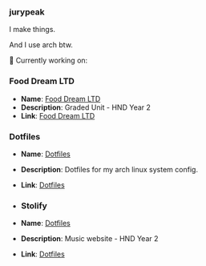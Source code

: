 ### jurypeak

I make things. 

And I use arch btw.

🚀 Currently working on:

### Food Dream LTD
- **Name**: [Food Dream LTD](https://github.com/jurypeak/Food-Dream-LTD)
- **Description**: Graded Unit - HND Year 2
- **Link**: [Food Dream LTD](https://github.com/jurypeak/Food-Dream-LTD)

### Dotfiles
- **Name**: [Dotfiles](https://github.com/jurypeak/.dotfiles)
- **Description**: Dotfiles for my arch linux system config.
- **Link**: [Dotfiles](https://github.com/jurypeak/.dotfiles)

- ### Stolify
- **Name**: [Dotfiles](https://github.com/jurypeak/Stolify-PHP)
- **Description**: Music website - HND Year 2
- **Link**: [Dotfiles](https://github.com/jurypeak/Stolify-PHP)
